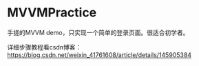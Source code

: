 # MVVMPractice
手搓的MVVM demo，只实现一个简单的登录页面。很适合初学者。

详细步骤教程看csdn博客：
https://blog.csdn.net/weixin_41761608/article/details/145905384